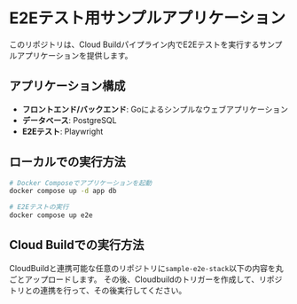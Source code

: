 # E2Eテスト用サンプルアプリケーション

このリポジトリは、Cloud Buildパイプライン内でE2Eテストを実行するサンプルアプリケーションを提供します。

## アプリケーション構成

- **フロントエンド/バックエンド**: Goによるシンプルなウェブアプリケーション
- **データベース**: PostgreSQL
- **E2Eテスト**: Playwright

## ローカルでの実行方法

```bash
# Docker Composeでアプリケーションを起動
docker compose up -d app db

# E2Eテストの実行
docker compose up e2e
```

## Cloud Buildでの実行方法

CloudBuildと連携可能な任意のリポジトリに`sample-e2e-stack`以下の内容を丸ごとアップロードします。
その後、Cloudbuildのトリガーを作成して、リポジトリとの連携を行って、その後実行してください。
